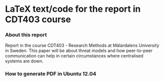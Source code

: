 LaTeX text/code for the report in CDT403 course
===============================================

### About this report
Report in the course CDT403 - Research Methods at Mälardalens University in Sweden. This paper will be about threat models and how peer-to-peer communication can help in certain circumstances where centralised systems are down.

### How to generate PDF in Ubuntu 12.04

